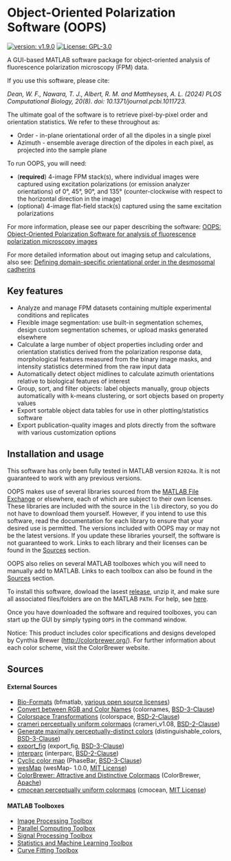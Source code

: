 # Object-Oriented Polarization Software (OOPS)

[![version: v1.9.0](https://img.shields.io/badge/version-v1.9.0-green)](https://github.com/Mattheyses-Lab/OOPS/releases)
[![License: GPL-3.0](https://img.shields.io/badge/license-GPL--3.0-blue)](https://opensource.org/license/gpl-3-0/)

A GUI-based MATLAB software package for object-oriented analysis of fluorescence polarization microscopy (FPM) data.

If you use this software, please cite:

*Dean, W. F., Nawara, T. J., Albert, R. M. and Mattheyses, A. L. (2024) PLOS Computational Biology, 20(8). doi: 10.1371/journal.pcbi.1011723.*

The ultimate goal of the software is to retrieve pixel-by-pixel order and orientation statistics. We refer to these throughout as:
- Order - in-plane orientational order of all the dipoles in a single pixel
- Azimuth - ensemble average direction of the dipoles in each pixel, as projected into the sample plane

To run OOPS, you will need:
- (**required**) 4-image FPM stack(s), where individual images were captured using excitation polarizations (or emission analyzer orientations) of 
0°, 45°, 90°, and 135° (counter-clockwise with respect to the horizontal direction in the image)
- (optional) 4-image flat-field stack(s) captured using the same excitation polarizations

For more information, please see our paper describing the software:
[OOPS: Object-Oriented Polarization Software for analysis of fluorescence polarization microscopy images](https://journals.plos.org/ploscompbiol/article?id=10.1371/journal.pcbi.1011723)

For more detailed information about out imaging setup and calculations, also see:
[Defining domain-specific orientational order in the desmosomal cadherins](https://www.sciencedirect.com/science/article/pii/S0006349522008293)

## Key features

- Analyze and manage FPM datasets containing multiple experimental conditions and replicates
- Flexible image segmentation: use built-in segmentation schemes, design custom segmentation schemes, or upload masks generated elsewhere
- Calculate a large number of object properties including order and orientation statistics derived from the polarization response data, morphological features measured from the binary image masks, and intensity statistics determined from the raw input data
- Automatically detect object midlines to calculate azimuth orientations relative to biological features of interest
- Group, sort, and filter objects: label objects manually, group objects automatically with k-means clustering, or sort objects based on property values
- Export sortable object data tables for use in other plotting/statistics software
- Export publication-quality images and plots directly from the software with various customization options

## Installation and usage

This software has only been fully tested in MATLAB version `R2024a`. It is not guaranteed to work with any previous versions.

OOPS makes use of several libraries sourced from the [MATLAB File Exchange](https://www.mathworks.com/matlabcentral/fileexchange/) or elsewhere, each of which are subject to their own licenses. These libraries are included with the source in the `lib` directory, so you do not have to download them yourself. However, if you intend to use this software, read the documentation for each library to ensure that your desired use is permitted. The versions included with OOPS may or may not be the latest versions. If you update these libraries yourself, the software is not guaranteed to work. Links to each library and their licenses can be found in the [Sources](#sources) section.

OOPS also relies on several MATLAB toolboxes which you will need to manually add to MATLAB. Links to each toolbox can also be found in the [Sources](#sources) section.

To install this software, dowload the lasest [release](https://github.com/Mattheyses-Lab/OOPS/releases), unzip it, and make sure all associated files/folders are on the MATLAB `PATH`. For help, see [here](https://www.mathworks.com/help/matlab/matlab_env/add-remove-or-reorder-folders-on-the-search-path.html).

Once you have downloaded the software and required toolboxes, you can start up the GUI by simply typing `OOPS` in the command window.

Notice: This product includes color specifications and designs developed by Cynthia Brewer (http://colorbrewer.org/). For further information about each color scheme, visit the ColorBrewer website.

## Sources

#### External Sources

- [Bio-Formats](https://www.openmicroscopy.org/bio-formats/) (bfmatlab, [various open source licenses](https://www.openmicroscopy.org/licensing/))
- [Convert between RGB and Color Names](https://www.mathworks.com/matlabcentral/fileexchange/48155-convert-between-rgb-and-color-names) (colornames, [BSD-3-Clause](https://opensource.org/license/bsd-3-clause/))
- [Colorspace Transformations](https://www.mathworks.com/matlabcentral/fileexchange/28790-colorspace-transformations) (colorspace, [BSD-2-Clause](https://opensource.org/license/bsd-2-clause/))
- [crameri perceptually uniform colormaps](https://www.mathworks.com/matlabcentral/fileexchange/68546-crameri-perceptually-uniform-scientific-colormaps) (crameri_v1.08, [BSD-2-Clause](https://opensource.org/license/bsd-2-clause/))
- [Generate maximally perceptually-distinct colors](https://www.mathworks.com/matlabcentral/fileexchange/29702-generate-maximally-perceptually-distinct-colors) (distinguishable_colors, [BSD-3-Clause](https://opensource.org/license/bsd-3-clause/))
- [export_fig](https://www.mathworks.com/matlabcentral/fileexchange/23629-export_fig) (export_fig, [BSD-3-Clause](https://opensource.org/license/bsd-3-clause/))
- [interparc](https://www.mathworks.com/matlabcentral/fileexchange/34874-interparc) (interparc, [BSD-2-Clause](https://opensource.org/license/bsd-2-clause/))
- [Cyclic color map](https://www.mathworks.com/matlabcentral/fileexchange/57020-cyclic-color-map) (PhaseBar, [BSD-3-Clause](https://opensource.org/license/bsd-2-clause/))
- [wesMap](https://github.com/tristangstanford/wesMap) (wesMap- 1.0.0, [MIT License](https://opensource.org/license/mit/))
- [ColorBrewer: Attractive and Distinctive Colormaps](https://www.mathworks.com/matlabcentral/fileexchange/45208-colorbrewer-attractive-and-distinctive-colormaps) (ColorBrewer, [Apache](https://www.apache.org/licenses/LICENSE-2.0))
- [cmocean perceptually uniform colormaps](https://www.mathworks.com/matlabcentral/fileexchange/57773-cmocean-perceptually-uniform-colormaps) (cmocean, [MIT License](https://opensource.org/license/mit/))

#### MATLAB Toolboxes

- [Image Processing Toolbox](https://www.mathworks.com/products/image.html)
- [Parallel Computing Toolbox](https://www.mathworks.com/products/parallel-computing.html)
- [Signal Processing Toolbox](https://www.mathworks.com/products/signal.html)
- [Statistics and Machine Learning Toolbox](https://www.mathworks.com/products/statistics.html)
- [Curve Fitting Toolbox](https://www.mathworks.com/products/curvefitting.html)
